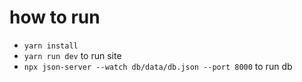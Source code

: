 # how to run

- `yarn install`
- `yarn run dev` to run site
- `npx json-server --watch db/data/db.json --port 8000` to run db
